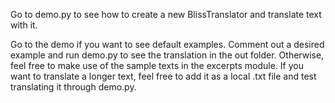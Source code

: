 Go to demo.py to see how to create a new BlissTranslator and translate text with it.

Go to the demo if you want to see default examples.  Comment out a desired example and run demo.py to see the translation in the out folder.  Otherwise, feel free to make use of the sample texts in the excerpts module.  If you want to translate a longer text, feel free to add it as a local .txt file and test translating it through demo.py.
